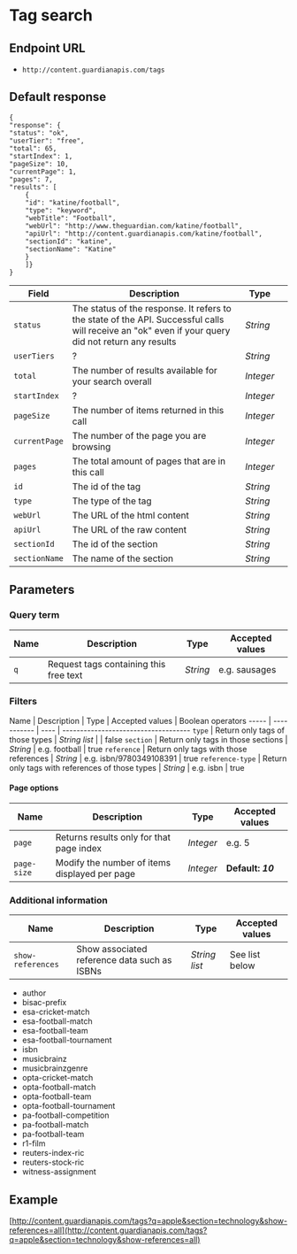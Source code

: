 Tag search
=======

## Endpoint URL
* `http://content.guardianapis.com/tags`

## Default response
    {
    "response": {
    "status": "ok",
    "userTier": "free",
    "total": 65,
    "startIndex": 1,
    "pageSize": 10,
    "currentPage": 1,
    "pages": 7,
    "results": [
        {
        "id": "katine/football",
        "type": "keyword",
        "webTitle": "Football",
        "webUrl": "http://www.theguardian.com/katine/football",
        "apiUrl": "http://content.guardianapis.com/katine/football",
        "sectionId": "katine",
        "sectionName": "Katine"
        }
        ]}
    }

Field  | Description | Type |  |
------ | ----------- | ---- |--|
`status` | The status of the response. It refers to the state of the API. Successful calls will receive an "ok" even if your query did not return any results |  *String*
`userTiers` | ? |  *String*
`total` |  The number of results available for your search overall | *Integer*
`startIndex` | ? |  *Integer*
`pageSize` | The number of items returned in this call |  *Integer*
`currentPage` | The number of the page you are browsing | *Integer*
`pages` | The total amount of pages that are in this call | *Integer*
`id` | The id of the tag | *String*
`type` | The type of the tag |  *String*
`webUrl` | The URL of the html content | *String*
`apiUrl` | The URL of the raw content | *String*
`sectionId` | The id of the section |  *String*
`sectionName` | The name of the section |  *String*


## Parameters

### Query term

Name  | Description | Type | Accepted values
----- | ----------- | ---- | ---------------
`q` | Request tags containing this free text | *String* | e.g. sausages

### Filters

Name  | Description | Type | Accepted values | Boolean operators
----- | ----------- | ---- | ------------------------------------
`type` | Return only tags of those types | *String list* |  | false
`section` | Return only tags in those sections | *String* | e.g. football | true
`reference` | Return only tags with those references | *String* | e.g. isbn/9780349108391 | true
`reference-type` | Return only tags with references of those types | *String* | e.g. isbn | true

#### Page options

Name  | Description | Type | Accepted values
----- | ----------- | ---- | ---------------
`page`| Returns results only for that page index  | *Integer* | e.g. 5
`page-size` | Modify the number of items displayed per page | *Integer*  | __Default: *10*__

### Additional information

Name  | Description | Type | Accepted values
----- | ----------- | ---- | ---------------
`show-references` | Show associated reference data such as ISBNs | *String list* | See list below |

* author
* bisac-prefix
* esa-cricket-match
* esa-football-match
* esa-football-team
* esa-football-tournament
* isbn
* musicbrainz
* musicbrainzgenre
* opta-cricket-match
* opta-football-match
* opta-football-team
* opta-football-tournament
* pa-football-competition
* pa-football-match
* pa-football-team
* r1-film
* reuters-index-ric
* reuters-stock-ric
* witness-assignment

## Example

[http://content.guardianapis.com/tags?q=apple&section=technology&show-references=all](http://content.guardianapis.com/tags?q=apple&section=technology&show-references=all)
